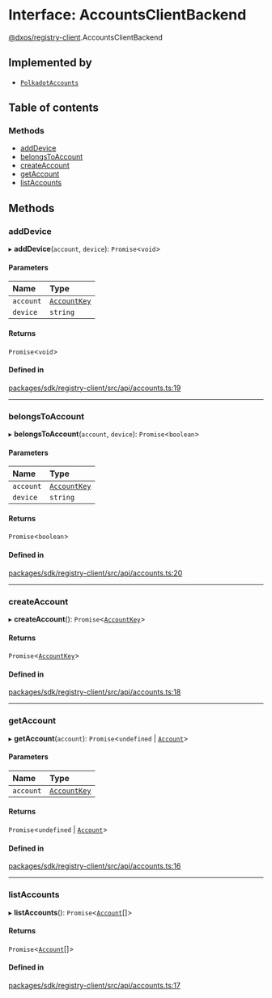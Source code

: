 # Interface: AccountsClientBackend

[@dxos/registry-client](../modules/dxos_registry_client.md).AccountsClientBackend

## Implemented by

- [`PolkadotAccounts`](../classes/dxos_registry_client.PolkadotAccounts.md)

## Table of contents

### Methods

- [addDevice](dxos_registry_client.AccountsClientBackend.md#adddevice)
- [belongsToAccount](dxos_registry_client.AccountsClientBackend.md#belongstoaccount)
- [createAccount](dxos_registry_client.AccountsClientBackend.md#createaccount)
- [getAccount](dxos_registry_client.AccountsClientBackend.md#getaccount)
- [listAccounts](dxos_registry_client.AccountsClientBackend.md#listaccounts)

## Methods

### addDevice

▸ **addDevice**(`account`, `device`): `Promise`<`void`\>

#### Parameters

| Name | Type |
| :------ | :------ |
| `account` | [`AccountKey`](../classes/dxos_registry_client.AccountKey.md) |
| `device` | `string` |

#### Returns

`Promise`<`void`\>

#### Defined in

[packages/sdk/registry-client/src/api/accounts.ts:19](https://github.com/dxos/dxos/blob/e3b936721/packages/sdk/registry-client/src/api/accounts.ts#L19)

___

### belongsToAccount

▸ **belongsToAccount**(`account`, `device`): `Promise`<`boolean`\>

#### Parameters

| Name | Type |
| :------ | :------ |
| `account` | [`AccountKey`](../classes/dxos_registry_client.AccountKey.md) |
| `device` | `string` |

#### Returns

`Promise`<`boolean`\>

#### Defined in

[packages/sdk/registry-client/src/api/accounts.ts:20](https://github.com/dxos/dxos/blob/e3b936721/packages/sdk/registry-client/src/api/accounts.ts#L20)

___

### createAccount

▸ **createAccount**(): `Promise`<[`AccountKey`](../classes/dxos_registry_client.AccountKey.md)\>

#### Returns

`Promise`<[`AccountKey`](../classes/dxos_registry_client.AccountKey.md)\>

#### Defined in

[packages/sdk/registry-client/src/api/accounts.ts:18](https://github.com/dxos/dxos/blob/e3b936721/packages/sdk/registry-client/src/api/accounts.ts#L18)

___

### getAccount

▸ **getAccount**(`account`): `Promise`<`undefined` \| [`Account`](dxos_registry_client.Account.md)\>

#### Parameters

| Name | Type |
| :------ | :------ |
| `account` | [`AccountKey`](../classes/dxos_registry_client.AccountKey.md) |

#### Returns

`Promise`<`undefined` \| [`Account`](dxos_registry_client.Account.md)\>

#### Defined in

[packages/sdk/registry-client/src/api/accounts.ts:16](https://github.com/dxos/dxos/blob/e3b936721/packages/sdk/registry-client/src/api/accounts.ts#L16)

___

### listAccounts

▸ **listAccounts**(): `Promise`<[`Account`](dxos_registry_client.Account.md)[]\>

#### Returns

`Promise`<[`Account`](dxos_registry_client.Account.md)[]\>

#### Defined in

[packages/sdk/registry-client/src/api/accounts.ts:17](https://github.com/dxos/dxos/blob/e3b936721/packages/sdk/registry-client/src/api/accounts.ts#L17)
